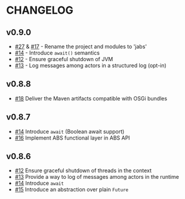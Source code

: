 # CHANGELOG

## v0.9.0

* [#27](https://github.com/CrispOSS/abs-api-parent/issues/27) & [#17](https://github.com/CrispOSS/abs-api-parent/issues/17) -  Rename the project and modules to 'jabs'
* [#14](https://github.com/CrispOSS/abs-api-parent/issues/14) - Introduce `await()` semantics 
* [#12](https://github.com/CrispOSS/abs-api-parent/issues/12) - Ensure graceful shutdown of JVM 
* [#13](https://github.com/CrispOSS/abs-api-parent/issues/) - Log messages among actors in a structured log (opt-in)

## v0.8.8

* [#18](https://github.com/CrispOSS/abs-api-parent/issues/18) Deliver the Maven artifacts compatible with OSGi bundles

## v0.8.7

* [#14](https://github.com/CrispOSS/abs-api-parent/issues/14) Introduce `await` (Boolean await support)
* [#16](https://github.com/CrispOSS/abs-api-parent/issues/16) Implement ABS functional layer in ABS API

## v0.8.6

* [#12](https://github.com/CrispOSS/abs-api-parent/issues/12) Ensure graceful shutdown of threads in the context
* [#13](https://github.com/CrispOSS/abs-api-parent/issues/13) Provide a way to log of messages among actors in the runtime
* [#14](https://github.com/CrispOSS/abs-api-parent/issues/14) Introduce `await`
* [#15](https://github.com/CrispOSS/abs-api-parent/issues/15) Introduce an abstraction over plain `Future`


